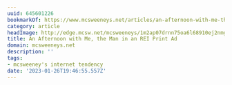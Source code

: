 ```yaml
---
uuid: 645601226
bookmarkOf: https://www.mcsweeneys.net/articles/an-afternoon-with-me-the-man-in-an-rei-print-ad
category: article
headImage: http://edge.mcsw.net/mcsweeneys/1m2ap07drnn75oa6l68910ej2nmg
title: An Afternoon with Me, the Man in an REI Print Ad
domain: mcsweeneys.net
description: ''
tags:
- mcsweeney's internet tendency
date: '2023-01-26T19:46:55.557Z'
---
```



